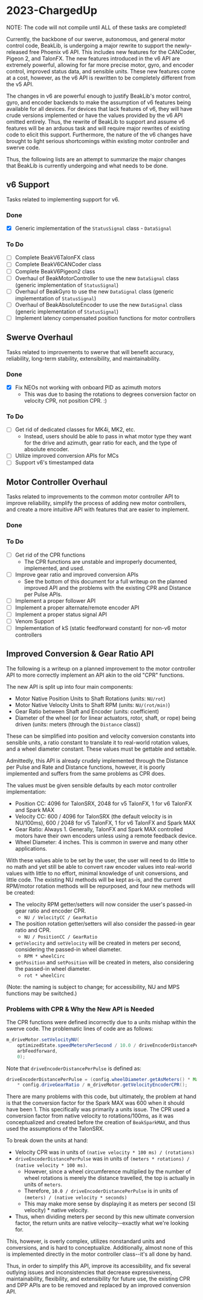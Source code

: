 # 2023-ChargedUp

NOTE: The code will not compile until ALL of these tasks are completed!

Currently, the backbone of our swerve, autonomous, and general motor control code, BeakLib, is undergoing a major rewrite to support the newly-released free Phoenix v6 API. This includes new features for the CANCoder, Pigeon 2, and TalonFX. The new features introduced in the v6 API are extremely powerful, allowing for far more precise motor, gyro, and encoder control, improved status data, and sensible units. These new features come at a cost, however, as the v6 API is rewritten to be completely different from the v5 API.

The changes in v6 are powerful enough to justify BeakLib's motor control, gyro, and encoder backends to make the assumption of v6 features being available for all devices. For devices that lack features of v6, they will have crude versions implemented or have the values provided by the v6 API omitted entirely. Thus, the rewrite of BeakLib to support and assume v6 features will be an arduous task and will require major rewrites of existing code to elicit this support. Furthermore, the nature of the v6 changes have brought to light serious shortcomings within existing motor controller and swerve code.

Thus, the following lists are an attempt to summarize the major changes that BeakLib is currently undergoing and what needs to be done.

## v6 Support
Tasks related to implementing support for v6.

### Done
- [x] Generic implementation of the `StatusSignal` class - `DataSignal`

### To Do
- [ ] Complete BeakV6TalonFX class
- [ ] Complete BeakV6CANCoder class
- [ ] Complete BeakV6Pigeon2 class
- [ ] Overhaul of BeakMotorController to use the new `DataSignal` class (generic implementation of `StatusSignal`)
- [ ] Overhaul of BeakGyro to use the new `DataSignal` class (generic implementation of `StatusSignal`)
- [ ] Overhaul of BeakAbsoluteEncoder to use the new `DataSignal` class (generic implementation of `StatusSignal`)
- [ ] Implement latency compensated position functions for motor controllers

## Swerve Overhaul
Tasks related to improvements to swerve that will benefit accuracy, reliability, long-term stability, extensibility, and maintainability.

### Done
- [x] Fix NEOs not working with onboard PID as azimuth motors
    * This was due to basing the rotations to degrees conversion factor on velocity CPR, not position CPR. :)

### To Do
- [ ] Get rid of dedicated classes for MK4i, MK2, etc.
    * Instead, users should be able to pass in what motor type they want for the drive and azimuth, gear ratio for each, and the type of absolute encoder.
- [ ] Utilize improved conversion APIs for MCs
- [ ] Support v6's timestamped data

## Motor Controller Overhaul
Tasks related to improvements to the common motor controller API to improve reliability, simplify the process of adding new motor controllers, and create a more intuitive API with features that are easier to implement.

### Done

### To Do
- [ ] Get rid of the CPR functions
    * The CPR functions are unstable and improperly documented, implemented, and used.
- [ ] Improve gear ratio and improved conversion APIs
    * See the bottom of this document for a full writeup on the planned improved API and the problems with the existing CPR and Distance per Pulse APIs.
- [ ] Implement a proper follower API
- [ ] Implement a proper alternate/remote encoder API
- [ ] Implement a proper status signal API
- [ ] Venom Support
- [ ] Implementation of kS (static feedforward constant) for non-v6 motor controllers

## Improved Conversion & Gear Ratio API
The following is a writeup on a planned improvement to the motor controller API to more correctly implement an API akin to the old "CPR" functions.

The new API is split up into four main components:
- Motor Native Position Units to Shaft Rotations (units: `NU/rot`)
- Motor Native Velocity Units to Shaft RPM (units: `NU/(rot/min)`)
- Gear Ratio between Shaft and Encoder (units: coefficient)
- Diameter of the wheel (or for linear actuators, rotor, shaft, or rope) being driven (units: meters (through the `Distance` class))

These can be simplified into position and velocity conversion constants into sensible units, a ratio constant to translate it to real-world rotation values, and a wheel diameter constant. These values must be gettable and settable.

Admittedly, this API is already crudely implemented through the Distance per Pulse and Rate and Distance functions, however, it is poorly implemented and suffers from the same problems as CPR does.

The values must be given sensible defaults by each motor controller implementation:
- Position CC: 4096 for TalonSRX, 2048 for v5 TalonFX, 1 for v6 TalonFX and Spark MAX
- Velocity CC: 600 / 4096 for TalonSRX (the default velocity is in NU/100ms), 600 / 2048 for v5 TalonFX, 1 for v6 TalonFX and Spark MAX
- Gear Ratio: Always 1. Generally, TalonFX and Spark MAX controlled motors have their own encoders unless using a remote feedback device.
- Wheel Diameter: 4 inches. This is common in swerve and many other applications.

With these values able to be set by the user, the user will need to do little to no math and yet still be able to convert raw encoder values into real-world values with little to no effort, minimal knowledge of unit conversions, and little code. The existing NU methods will be kept as-is, and the current RPM/motor rotation methods will be repurposed, and four new methods will be created:
- The velocity RPM getter/setters will now consider the user's passed-in gear ratio and encoder CPR.
    * `NU / VelocityCC / GearRatio`
- The position rotation getter/setters will also consider the passed-in gear ratio and CPR.
    * `NU / PositionCC / GearRatio`
- `getVelocity` and `setVelocity` will be created in meters per second, considering the passed-in wheel diameter.
    * `RPM * wheelCirc`
- `getPosition` and `setPosition` will be created in meters, also considering the passed-in wheel diameter.
    * `rot * wheelCirc`

(Note: the naming is subject to change; for accessibility, NU and MPS functions may be switched.)

### Problems with CPR & Why the New API is Needed
The CPR functions were defined incorrectly due to a units mishap within the swerve code. The problematic lines of code are as follows:

```java
m_driveMotor.setVelocityNU(
    optimizedState.speedMetersPerSecond / 10.0 / driveEncoderDistancePerPulse,
    arbFeedforward,
    0);
```

Note that `driveEncoderDistancePerPulse` is defined as:

```java
driveEncoderDistancePerPulse = (config.wheelDiameter.getAsMeters() * Math.PI) // wheel circumference
    * config.driveGearRatio / m_driveMotor.getVelocityEncoderCPR();
```

There are many problems with this code, but ultimately, the problem at hand is that the conversion factor for the Spark MAX was 600 when it should have been 1. This specifically was primarily a units issue. The CPR used a conversion factor from native velocity to rotations/100ms, as it was conceptualized and created before the creation of `BeakSparkMAX`, and thus used the assumptions of the TalonSRX.

To break down the units at hand:
- Velocity CPR was in units of `(native velocity * 100 ms) / (rotations)`
- `driveEncoderDistancePerPulse` was in units of `(meters * rotations) / (native velocity * 100 ms)`.
    * However, since a wheel circumference multiplied by the number of wheel rotations is merely the distance travelled, the top is actually in units of `meters`.
    * Therefore, `10.0 / driveEncoderDistancePerPulse` is in units of `(meters) / (native velocity * seconds)`
    * This may make more sense by displaying it as meters per second (SI velocity) * native velocity.
- Thus, when dividing meters per second by this new ultimate conversion factor, the return units are native velocity--exactly what we're looking for.

This, however, is overly complex, utilizes nonstandard units and conversions, and is hard to conceptualize. Additionally, almost none of this is implemented directly in the motor controller class--it's all done by hand.

Thus, in order to simplify this API, improve its accessibility, and fix several outlying issues and inconsistencies that decrease expressiveness, maintainability, flexibility, and extensibility for future use, the existing CPR and DPP APIs are to be removed and replaced by an improved conversion API.